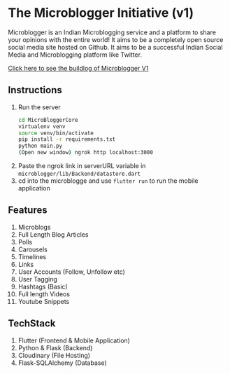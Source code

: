 # The Microblogger Initiative (v1)
Microblogger is an Indian Microblogging service and a platform to share your opinions with the entire world! It aims to be a completely open source social media site hosted on
Github. It aims to be a successful Indian Social Media and Microblogging platform like Twitter. 

[Click here to see the buildlog of Microblogger V1](https://tulip-quality-7a5.notion.site/Microblogger-Builds-0b6f44eece5b419ca57f8a431e03ad2c)

## Instructions
1. Run the server
    ```bash
    cd MicroBloggerCore
    virtualenv venv
    source venv/bin/activate
    pip install -r requirements.txt
    python main.py
    (Open new window) ngrok http localhost:3000
    ```
2. Paste the ngrok link in serverURL variable in ```microblogger/lib/Backend/datastore.dart```
3. cd into the microblogge and use `flutter run` to run the mobile application

## Features
1. Microblogs
2. Full Length Blog Articles
3. Polls
4. Carousels
5. Timelines
6. Links
7. User Accounts (Follow, Unfollow etc)
8. User Tagging
9. Hashtags (Basic)
10. Full length Videos
11. Youtube Snippets

## TechStack
1. Flutter (Frontend & Mobile Application)
2. Python & Flask (Backend)
3. Cloudinary (File Hosting)
4. Flask-SQLAlchemy (Database)
